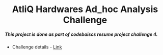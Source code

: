 <h1 align="center">
  <strong>AtliQ Hardwares Ad_hoc Analysis Challenge</strong>
</h1>

##### This project is done as part of  codebaiscs resume project challenge 4.
- Challenge details - [Link](https://codebasics.io/challenge/codebasics-resume-project-challenge)
